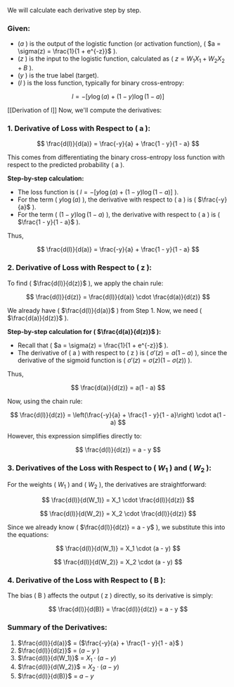 
We will calculate each derivative step by step.

### Given:
- $( a$ ) is the output of the logistic function (or activation function), ( $a = \sigma(z) = \frac{1}{1 + e^{-z}}$ \).
- $( z$ \) is the input to the logistic function, calculated as ( $z = W_1 X_1 + W_2 X_2 + B$ \).
- $( y$ \) is the true label (target).
- $( l$ \) is the loss function, typically for binary cross-entropy:
  
$$
  l = -[y \log(a) + (1 - y) \log(1 - a)]
$$
  
[[Derivation of l]]
Now, we'll compute the derivatives:

### 1. Derivative of Loss with Respect to \( a \):

$$
\frac{d(l)}{d(a)} = \frac{-y}{a} + \frac{1 - y}{1 - a}
$$


This comes from differentiating the binary cross-entropy loss function with respect to the predicted probability \( a \).

**Step-by-step calculation:**
- The loss function is \( $l = -[y \log(a) + (1 - y) \log(1 - a)]$ \).
- For the term \( $y \log(a)$ \), the derivative with respect to \( a \) is \( $\frac{-y}{a}$ \).
- For the term \( $(1 - y) \log(1 - a)$ \), the derivative with respect to \( a \) is \( $\frac{1 - y}{1 - a}$ \).

Thus,

$$
\frac{d(l)}{d(a)} = \frac{-y}{a} + \frac{1 - y}{1 - a}
$$


### 2. Derivative of Loss with Respect to \( z \):
To find \( $\frac{d(l)}{d(z)}$ \), we apply the chain rule:

$$
\frac{d(l)}{d(z)} = \frac{d(l)}{d(a)} \cdot \frac{d(a)}{d(z)}
$$


We already have \( $\frac{d(l)}{d(a)}$ \) from Step 1. Now, we need \( $\frac{d(a)}{d(z)}$ \).

**Step-by-step calculation for \( $\frac{d(a)}{d(z)}$ \):**
- Recall that \( $a = \sigma(z) = \frac{1}{1 + e^{-z}}$ \).
- The derivative of \( a \) with respect to \( z \) is \( $\sigma'(z) = a(1 - a)$ \), since the derivative of the sigmoid function is \( $\sigma'(z) = \sigma(z)(1 - \sigma(z))$ \).

Thus,

$$
\frac{d(a)}{d(z)} = a(1 - a)
$$


Now, using the chain rule:

$$
\frac{d(l)}{d(z)} = \left(\frac{-y}{a} + \frac{1 - y}{1 - a}\right) \cdot a(1 - a)
$$


However, this expression simplifies directly to:

$$
\frac{d(l)}{d(z)} = a - y
$$


### 3. Derivatives of the Loss with Respect to \( $W_1$ \) and \( $W_2$ \):
For the weights \( $W_1$ \) and \( $W_2$ \), the derivatives are straightforward:


$$
\frac{d(l)}{d(W_1)} = X_1 \cdot \frac{d(l)}{d(z)}
$$


$$
\frac{d(l)}{d(W_2)} = X_2 \cdot \frac{d(l)}{d(z)}
$$


Since we already know \( $\frac{d(l)}{d(z)} = a - y$ \), we substitute this into the equations:


$$
\frac{d(l)}{d(W_1)} = X_1 \cdot (a - y)
$$


$$
\frac{d(l)}{d(W_2)} = X_2 \cdot (a - y)
$$


### 4. Derivative of the Loss with Respect to \( B \):
The bias \( B \) affects the output \( z \) directly, so its derivative is simply:


$$
\frac{d(l)}{d(B)} = \frac{d(l)}{d(z)} = a - y
$$


### Summary of the Derivatives:
1. $\frac{d(l)}{d(a)}$ = ($\frac{-y}{a} + \frac{1 - y}{1 - a}$ \)
2. $\frac{d(l)}{d(z)}$ = ($a - y$ \)
3. $\frac{d(l)}{d(W_1)}$ = $X_1 \cdot (a - y)$
4.  $\frac{d(l)}{d(W_2)}$ = $X_2 \cdot (a - y)$
5. $\frac{d(l)}{d(B)}$ = $a - y$ 
